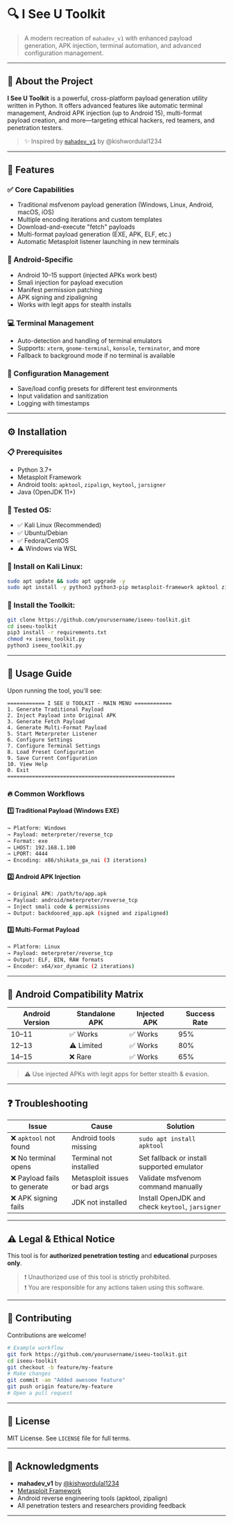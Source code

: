 # 🔍 I See U Toolkit

&#x20; &#x20;

> A modern recreation of `mahadev_v1` with enhanced payload generation, APK injection, terminal automation, and advanced configuration management.

---

## 📜 About the Project

**I See U Toolkit** is a powerful, cross-platform payload generation utility written in Python. It offers advanced features like automatic terminal management, Android APK injection (up to Android 15), multi-format payload creation, and more—targeting ethical hackers, red teamers, and penetration testers.

> ✨ Inspired by [`mahadev_v1`](https://github.com/kishwordulal1234/mahadev_v1) by @kishwordulal1234

---

## 🌟 Features

### ✅ Core Capabilities

- Traditional msfvenom payload generation (Windows, Linux, Android, macOS, iOS)
- Multiple encoding iterations and custom templates
- Download-and-execute "fetch" payloads
- Multi-format payload generation (EXE, APK, ELF, etc.)
- Automatic Metasploit listener launching in new terminals

### 📱 Android-Specific

- Android 10–15 support (injected APKs work best)
- Smali injection for payload execution
- Manifest permission patching
- APK signing and zipaligning
- Works with legit apps for stealth installs

### 💻 Terminal Management

- Auto-detection and handling of terminal emulators
- Supports: `xterm`, `gnome-terminal`, `konsole`, `terminator`, and more
- Fallback to background mode if no terminal is available

### 🔧 Configuration Management

- Save/load config presets for different test environments
- Input validation and sanitization
- Logging with timestamps

---

## ⚙️ Installation

### 📋 Prerequisites

- Python 3.7+
- Metasploit Framework
- Android tools: `apktool`, `zipalign`, `keytool`, `jarsigner`
- Java (OpenJDK 11+)

### 🧪 Tested OS:

- ✅ Kali Linux (Recommended)
- ✅ Ubuntu/Debian
- ✅ Fedora/CentOS
- ⚠️ Windows via WSL

### 💠 Install on Kali Linux:

```bash
sudo apt update && sudo apt upgrade -y
sudo apt install -y python3 python3-pip metasploit-framework apktool zipalign openjdk-11-jdk
```

### 💾 Install the Toolkit:

```bash
git clone https://github.com/yourusername/iseeu-toolkit.git
cd iseeu-toolkit
pip3 install -r requirements.txt
chmod +x iseeu_toolkit.py
python3 iseeu_toolkit.py
```

---

## 📖 Usage Guide

Upon running the tool, you'll see:

```
============ I SEE U TOOLKIT - MAIN MENU ============
1. Generate Traditional Payload
2. Inject Payload into Original APK
3. Generate Fetch Payload
4. Generate Multi-Format Payload
5. Start Meterpreter Listener
6. Configure Settings
7. Configure Terminal Settings
8. Load Preset Configuration
9. Save Current Configuration
10. View Help
0. Exit
======================================================
```

### 🔥 Common Workflows

#### 1️⃣ Traditional Payload (Windows EXE)

```bash
→ Platform: Windows
→ Payload: meterpreter/reverse_tcp
→ Format: exe
→ LHOST: 192.168.1.100
→ LPORT: 4444
→ Encoding: x86/shikata_ga_nai (3 iterations)
```

#### 2️⃣ Android APK Injection

```bash
→ Original APK: /path/to/app.apk
→ Payload: android/meterpreter/reverse_tcp
→ Inject smali code & permissions
→ Output: backdoored_app.apk (signed and zipaligned)
```

#### 3️⃣ Multi-Format Payload

```bash
→ Platform: Linux
→ Payload: meterpreter/reverse_tcp
→ Output: ELF, BIN, RAW formats
→ Encoder: x64/xor_dynamic (2 iterations)
```

---

## 📱 Android Compatibility Matrix

| Android Version | Standalone APK | Injected APK | Success Rate |
| --------------- | -------------- | ------------ | ------------ |
| 10–11           | ✅ Works        | ✅ Works      | 95%          |
| 12–13           | ⚠️ Limited     | ✅ Works      | 80%          |
| 14–15           | ❌ Rare         | ✅ Works      | 65%          |

> ⚠️ Use injected APKs with legit apps for better stealth & evasion.

---

## ❓ Troubleshooting

| Issue                       | Cause                         | Solution                                         |
| --------------------------- | ----------------------------- | ------------------------------------------------ |
| ❌ `apktool` not found       | Android tools missing         | `sudo apt install apktool`                       |
| ❌ No terminal opens         | Terminal not installed        | Set fallback or install supported emulator       |
| ❌ Payload fails to generate | Metasploit issues or bad args | Validate msfvenom command manually               |
| ❌ APK signing fails         | JDK not installed             | Install OpenJDK and check `keytool`, `jarsigner` |

---

## ⚠️ Legal & Ethical Notice

This tool is for **authorized penetration testing** and **educational** purposes **only**.

> ❗ Unauthorized use of this tool is strictly prohibited.\
> ❗ You are responsible for any actions taken using this software.

---

## 🤝 Contributing

Contributions are welcome!

```bash
# Example workflow
git fork https://github.com/yourusername/iseeu-toolkit.git
cd iseeu-toolkit
git checkout -b feature/my-feature
# Make changes
git commit -am "Added awesome feature"
git push origin feature/my-feature
# Open a pull request
```

---

## 📜 License

MIT License. See `LICENSE` file for full terms.

---

## 🙏 Acknowledgments

- **mahadev\_v1** by [@kishwordulal1234](https://github.com/kishwordulal1234)
- [Metasploit Framework](https://github.com/rapid7/metasploit-framework)
- Android reverse engineering tools (apktool, zipalign)
- All penetration testers and researchers providing feedback

---

